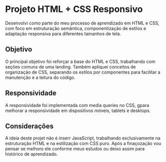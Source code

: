 # Projeto HTML + CSS Responsivo
Desenvolvi como parte do meu processo de aprendizado em HTML e CSS, com foco em estruturação semântica, componentização de estilos e adaptação responsiva para diferentes tamanhos de tela.

## Objetivo
O principal objetivo foi reforçar a base do HTML e CSS, trabalhando com seções comuns de uma landing.
Também apliquei conceitos de organização de CSS, separando os estilos por componentes para facilitar a manutenção e a leitura do código.

## Responsividade
A responsividade foi implementada com media queries no CSS, gpara melhorar a responsividade em dispositivos móveis, tablets e desktops.

## Considerações
A ideia deste projet não é inserr JavaScript, trabalhando exclusivamente na estruturação HTML e na estilização com CSS puro.
Após a finaçozação vou pensar se melhoro ele conforme meus estudos ou deixo assim para histórico de aprendizado.
